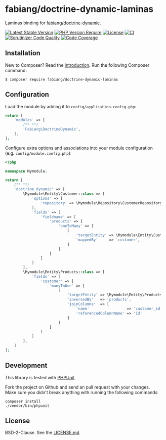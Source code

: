# fabiang/doctrine-dynamic-laminas

Laminas binding for [fabiang/doctrine-dynamic](https://github.com/fabiang/doctrine-dynamic).

[![Latest Stable Version](https://poser.pugx.org/fabiang/doctrine-dynamic-laminas/version)](https://packagist.org/packages/fabiang/doctrine-dynamic-laminas)
[![PHP Version Require](https://poser.pugx.org/fabiang/doctrine-dynamic-laminas/require/php)](https://packagist.org/packages/fabiang/doctrine-dynamic-laminas)
[![License](https://poser.pugx.org/fabiang/doctrine-dynamic-laminas/license)](https://packagist.org/packages/fabiang/doctrine-dynamic-laminas)
[![CI](https://github.com/fabiang/doctrine-dynamic-laminas/actions/workflows/ci.yml/badge.svg)](https://github.com/fabiang/doctrine-dynamic-laminas/actions/workflows/ci.yml)
[![Scrutinizer Code Quality](https://scrutinizer-ci.com/g/fabiang/doctrine-dynamic-laminas/badges/quality-score.png?b=develop)](https://scrutinizer-ci.com/g/fabiang/doctrine-dynamic-laminas/?branch=develop)
[![Code Coverage](https://scrutinizer-ci.com/g/fabiang/doctrine-dynamic-laminas/badges/coverage.png?b=develop)](https://scrutinizer-ci.com/g/fabiang/doctrine-dynamic-laminas/?branch=develop)

## Installation

New to Composer? Read the [introduction](https://getcomposer.org/doc/00-intro.md#introduction). Run the following Composer command:

```console
$ composer require fabiang/doctrine-dynamic-laminas
```

## Configuration

Load the module by adding it to `config/application.config.php`:

```php
return [
    'modules' => [
        /** **/
        'Fabiang\DoctrineDynamic',
    ],
];
```

Configure extra options and associations into your module configuration (e.g. `config/module.config.php`):

```php
<?php

namespace Mymodule;

return [
    /** **/
    'doctrine_dynamic' => [
        \Mymodule\Entity\Customer::class => [
            'options' => [
                'repository' => \Mymodule\Repository\CustomerRepository::class,
            ],
            'fields' => [
                'fieldname' => [
                    'products' => [
                        'oneToMany' => [
                            [
                                'targetEntity' => \Mymodule\Entity\Customer::class,
                                'mappedBy'     => 'customer',
                            ]
                        ]
                    ]
                ]
            ]
        ],
        \Mymodule\Entity\Products::class => [
            'fields' => [
                'customer' => [
                    'manyToOne' => [
                        [
                            'targetEntity' => \Mymodule\Entity\Products::class,
                            'inversedBy'   => 'products',
                            'joinColumns'  => [
                                'name'                 => 'customer_id',
                                'referencedColumnName' => 'id'
                            ]
                        ]
                    ]
                ]
            ]
        ],
    ]
];
```

## Development

This library is tested with [PHPUnit](https://phpunit.de/).

Fork the project on Github and send an pull request with your changes.
Make sure you didn't break anything with running the following commands:

```console
composer install
./vendor/bin/phpunit
```

## License

BSD-2-Clause. See the [LICENSE.md](LICENSE.md).
